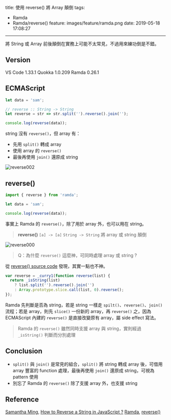 title: 使用 reverse() 將 Array 顛倒
tags:
  - Ramda
  - Ramda/reverse()
feature: images/feature/ramda.png
date: 2019-05-18 17:08:27
---
將 String 或 Array 前後顛倒在實務上可能不太常見，不過用來練功倒是不錯。

<!-- more -->

## Version

VS Code 1.33.1
Quokka 1.0.209
Ramda 0.26.1

## ECMAScript

```javascript
let data = 'sam';

// reverse :: String -> String
let reverse = str => str.split('').reverse().join('');

console.log(reverse(data));
```

string 沒有 `reverse()`，但 array 有：

* 先用 `split()` 轉成 array
* 使用 array 的 `reverse()`
* 最後再使用 `join()` 還原成 string

![reverse002](/images/ramda/reverse/reverse002.png)

## reverse()

```javascript
import { reverse } from 'ramda';

let data = 'sam';

console.log(reverse(data));
```

事實上 Ramda 的 `reverse()`，除了用於 array 外，也可以用在 string。

> **reverse()**
> `[a] -> [a]`
> `String -> String`
> 將 array 或 string 顛倒

![reverse000](/images/ramda/reverse/reverse000.png)

> Q：為什麼 `reverse()` 這麼神，可同時處理 array 或 string ?

從 [reverse() source code](https://github.com/ramda/ramda/blob/v0.26.1/source/reverse.js) 發現，其實一點也不神。

```javascript
var reverse = _curry1(function reverse(list) {
  return _isString(list)
    ? list.split('').reverse().join('')
    : Array.prototype.slice.call(list, 0).reverse();
});
```

Ramda 先判斷是否為 string，若是 string 一樣走 `spilt()`、`reverse()`、`join()` 流程；若是 array，則先 `slice()` 一份新的 array，再 `reverse()` 之，因為 ECMAScript 內建的 `reverse()` 是直接改變原有 array，屬 side effect 寫法。

> Ramda 的 `reverse()` 雖然同時支援 array 與 string，實則經過 `_isString()` 判斷而分別處理

## Conclusion

* `split()` 與 `join()` 是常見的組合，`split()` 將 string 轉成 array 後，可借用 array 豐富的 function 處理，最後再使用 `join()` 還原成 string，可視為 pattern 使用
* 別忘了 Ramda 的 `reverse()` 除了支援 array 外，也支援 string

## Reference

[Samantha Ming](https://medium.com/@samanthaming), [How to Reverse a String in JavaScript ?](https://medium.com/@samanthaming/how-to-reverse-a-string-in-javascript-pictorial-b630a3480200)
[Ramda](https://ramdajs.com), [reverse()](https://ramdajs.com/docs/#reverse)


